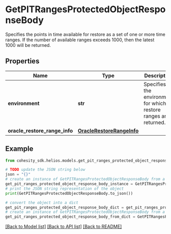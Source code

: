 # GetPITRangesProtectedObjectResponseBody

Specifies the points in time available for restore as a set of one or more time ranges. If the number of available ranges exceeds 1000, then the latest 1000 will be returned.

## Properties

Name | Type | Description | Notes
------------ | ------------- | ------------- | -------------
**environment** | **str** | Specifies the environment for which restore ranges are returned. | [optional] 
**oracle_restore_range_info** | [**OracleRestoreRangeInfo**](OracleRestoreRangeInfo.md) |  | [optional] 

## Example

```python
from cohesity_sdk.helios.models.get_pit_ranges_protected_object_response_body import GetPITRangesProtectedObjectResponseBody

# TODO update the JSON string below
json = "{}"
# create an instance of GetPITRangesProtectedObjectResponseBody from a JSON string
get_pit_ranges_protected_object_response_body_instance = GetPITRangesProtectedObjectResponseBody.from_json(json)
# print the JSON string representation of the object
print(GetPITRangesProtectedObjectResponseBody.to_json())

# convert the object into a dict
get_pit_ranges_protected_object_response_body_dict = get_pit_ranges_protected_object_response_body_instance.to_dict()
# create an instance of GetPITRangesProtectedObjectResponseBody from a dict
get_pit_ranges_protected_object_response_body_from_dict = GetPITRangesProtectedObjectResponseBody.from_dict(get_pit_ranges_protected_object_response_body_dict)
```
[[Back to Model list]](../README.md#documentation-for-models) [[Back to API list]](../README.md#documentation-for-api-endpoints) [[Back to README]](../README.md)


